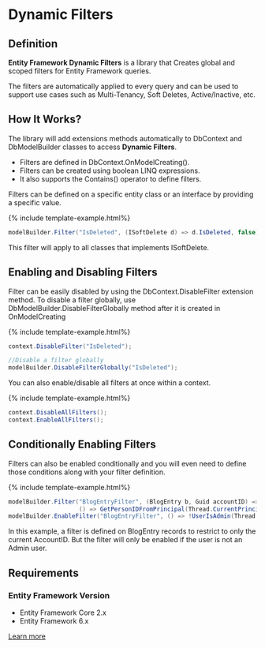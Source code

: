 # Dynamic Filters

## Definition

**Entity Framework Dynamic Filters** is a library that Creates global and scoped filters for Entity Framework queries.

The filters are automatically applied to every query and can be used to support use cases such as Multi-Tenancy, Soft Deletes, Active/Inactive, etc.

## How It Works?

The library will add extensions methods automatically to DbContext and DbModelBuilder classes to access **Dynamic Filters**.

- Filters are defined in DbContext.OnModelCreating().
- Filters can be created using boolean LINQ expressions.
- It also supports the Contains() operator to define filters.

Filters can be defined on a specific entity class or an interface by providing a specific value.

{% include template-example.html%} 
```csharp
modelBuilder.Filter("IsDeleted", (ISoftDelete d) => d.IsDeleted, false);
```

This filter will apply to all classes that implements ISoftDelete.

## Enabling and Disabling Filters

Filter can be easily disabled by using the DbContext.DisableFilter extension method. To disable a filter globally, use DbModelBuilder.DisableFilterGlobally method after it is created in OnModelCreating

{% include template-example.html%} 
```csharp
context.DisableFilter("IsDeleted");

//Disable a filter globally
modelBuilder.DisableFilterGlobally("IsDeleted");
```

You can also enable/disable all filters at once within a context. 

{% include template-example.html%} 
```csharp
context.DisableAllFilters();
context.EnableAllFilters();
```

## Conditionally Enabling Filters

Filters can also be enabled conditionally and you will even need to define those conditions along with your filter definition.

{% include template-example.html%} 
```csharp
modelBuilder.Filter("BlogEntryFilter", (BlogEntry b, Guid accountID) => (b.AccountID == accountID), 
                    () => GetPersonIDFromPrincipal(Thread.CurrentPrincipal));
modelBuilder.EnableFilter("BlogEntryFilter", () => !UserIsAdmin(Thread.CurrentPrincipal));
```

In this example, a filter is defined on BlogEntry records to restrict to only the current AccountID. But the filter will only be enabled if the user is not an Admin user.

## Requirements

### Entity Framework Version

 - Entity Framework Core 2.x
 - Entity Framework 6.x

[Learn more](http://entityframework-dynamicfilters.net/overview)
